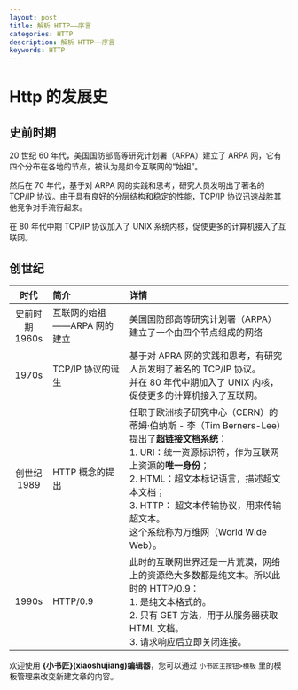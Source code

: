 ```yaml
---
layout: post
title: 解析 HTTP——序言
categories: HTTP
description: 解析 HTTP——序言
keywords: HTTP
---
```


# Http 的发展史
## 史前时期
20 世纪 60 年代，美国国防部高等研究计划署（ARPA）建立了 ARPA 网，它有四个分布在各地的节点，被认为是如今互联网的“始祖”。

然后在 70 年代，基于对 ARPA 网的实践和思考，研究人员发明出了著名的 TCP/IP 协议。由于具有良好的分层结构和稳定的性能，TCP/IP 协议迅速战胜其他竞争对手流行起来。

在 80 年代中期 TCP/IP 协议加入了 UNIX 系统内核，促使更多的计算机接入了互联网。

## 创世纪


| 时代 | 简介 | 详情 |
| :--: | :-- | :-- |
| 史前时期<br>1960s | 互联网的始祖——ARPA 网的建立 | 美国国防部高等研究计划署（ARPA）建立了一个由四个节点组成的网络 |
| 1970s | TCP/IP 协议的诞生 | 基于对 APRA 网的实践和思考，有研究人员发明了著名的 TCP/IP 协议。<br>并在 80 年代中期加入了 UNIX 内核，促使更多的计算机接入了互联网。|
| 创世纪<br>1989 | HTTP 概念的提出 | 任职于欧洲核子研究中心（CERN）的蒂姆·伯纳斯 - 李（Tim Berners-Lee）提出了**超链接文档系统**：<br> 1. URI：统一资源标识符，作为互联网上资源的**唯一身份**；<br>2. HTML：超文本标记语言，描述超文本文档；<br>3. HTTP： 超文本传输协议，用来传输超文本。<br>这个系统称为万维网（World Wide Web）。 |
| 1990s | HTTP/0.9 | 此时的互联网世界还是一片荒漠，网络上的资源绝大多数都是纯文本。所以此时的 HTTP/0.9：<br>1. 是纯文本格式的。<br>2. 只有 GET 方法，用于从服务器获取 HTML 文档。<br>3. 请求响应后立即关闭连接。 |


欢迎使用 **{小书匠}(xiaoshujiang)编辑器**，您可以通过 `小书匠主按钮>模板` 里的模板管理来改变新建文章的内容。